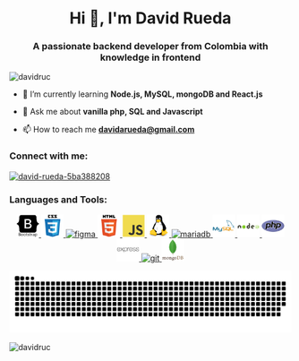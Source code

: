 <h1 align="center">Hi 👋, I'm David Rueda</h1>
<h3 align="center">A passionate backend developer from Colombia with knowledge in frontend</h3>

<p align="left"> <img src="https://komarev.com/ghpvc/?username=davidruc&label=Visits&color=a10eb4&style=plastic" alt="davidruc" /> </p>

- 🌱 I’m currently learning **Node.js, MySQL, mongoDB and React.js**

- 💬 Ask me about **vanilla php, SQL and Javascript**

- 📫 How to reach me **davidarueda@gmail.com**

<h3 align="left">Connect with me:</h3>
<p align="left">
<a href="https://linkedin.com/in/david-rueda-5ba388208" target="blank"><img align="center" src="https://raw.githubusercontent.com/rahuldkjain/github-profile-readme-generator/master/src/images/icons/Social/linked-in-alt.svg" alt="david-rueda-5ba388208" height="30" width="40" /></a>
</p>

<h3 align="left">Languages and Tools:</h3>
<p align="center"> <a href="https://getbootstrap.com" target="_blank" rel="noreferrer"> <img src="https://raw.githubusercontent.com/devicons/devicon/master/icons/bootstrap/bootstrap-plain-wordmark.svg" alt="bootstrap" width="40" height="40"/> </a> <a href="https://www.w3schools.com/css/" target="_blank" rel="noreferrer"> <img src="https://raw.githubusercontent.com/devicons/devicon/master/icons/css3/css3-original-wordmark.svg" alt="css3" width="40" height="40"/> </a> <a href="https://www.figma.com/" target="_blank" rel="noreferrer"> <img src="https://www.vectorlogo.zone/logos/figma/figma-icon.svg" alt="figma" width="40" height="40"/> </a> <a href="https://www.w3.org/html/" target="_blank" rel="noreferrer"> <img src="https://raw.githubusercontent.com/devicons/devicon/master/icons/html5/html5-original-wordmark.svg" alt="html5" width="40" height="40"/> </a> <a href="https://developer.mozilla.org/en-US/docs/Web/JavaScript" target="_blank" rel="noreferrer"> <img src="https://raw.githubusercontent.com/devicons/devicon/master/icons/javascript/javascript-original.svg" alt="javascript" width="40" height="40"/> </a> <a href="https://www.linux.org/" target="_blank" rel="noreferrer"> <img src="https://raw.githubusercontent.com/devicons/devicon/master/icons/linux/linux-original.svg" alt="linux" width="40" height="40"/> </a> <a href="https://mariadb.org/" target="_blank" rel="noreferrer"> <img src="https://www.vectorlogo.zone/logos/mariadb/mariadb-icon.svg" alt="mariadb" width="40" height="40"/> </a> <a href="https://www.mysql.com/" target="_blank" rel="noreferrer"> <img src="https://raw.githubusercontent.com/devicons/devicon/master/icons/mysql/mysql-original-wordmark.svg" alt="mysql" width="40" height="40"/> </a> <a href="https://nodejs.org" target="_blank" rel="noreferrer"> <img src="https://raw.githubusercontent.com/devicons/devicon/master/icons/nodejs/nodejs-original-wordmark.svg" alt="nodejs" width="40" height="40"/> </a> <a href="https://www.php.net" target="_blank" rel="noreferrer"> <img src="https://raw.githubusercontent.com/devicons/devicon/master/icons/php/php-original.svg" alt="php" width="40" height="40"/> </a> <a href="https://expressjs.com" target="_blank" rel="noreferrer"> <img src="https://raw.githubusercontent.com/devicons/devicon/master/icons/express/express-original-wordmark.svg" alt="express" width="40" height="40"/> </a> <a href="https://git-scm.com/" target="_blank" rel="noreferrer"> <img src="https://www.vectorlogo.zone/logos/git-scm/git-scm-icon.svg" alt="git" width="40" height="40"/> </a> <a href="https://www.mongodb.com/" target="_blank" rel="noreferrer"> <img src="https://raw.githubusercontent.com/devicons/devicon/master/icons/mongodb/mongodb-original-wordmark.svg" alt="mongodb" width="40" height="40"/> </a></p>



<div align="center">
  <picture>
  <source media="(prefers-color-scheme: dark)" srcset="https://raw.githubusercontent.com/davidruc/davidruc/output/github-contribution-grid-snake-dark.svg">
  <source media="(prefers-color-scheme: light)" srcset="https://raw.githubusercontent.com/davidruc/davidruc/output/github-contribution-grid-snake.svg">
  <img alt="github contribution grid snake animation" src="https://raw.githubusercontent.com/davidruc/davidruc/output/github-contribution-grid-snake.svg">
</picture>
</div>


<p><img align="center" src="https://github-readme-stats.vercel.app/api/top-langs?username=davidruc&show_icons=true&theme=dark&locale=en&layout=compact" alt="davidruc" /></p>
